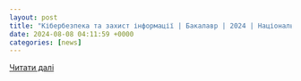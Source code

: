 ```yaml
---
layout: post
title: "Кібербезпека та захист інформації | Бакалавр | 2024 | Національний університет кораблебудування імені адмірала Макарова — ІС «Вступ.ОСВІТА.UA»"
date: 2024-08-08 04:11:59 +0000
categories: [news]
---
```


[Читати далі](https://vstup.osvita.ua/y2024/r15/105/1382362/)
